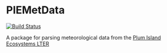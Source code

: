 # PIEMetData

[![Build Status](https://travis-ci.org/wkearn/PIEMetData.jl.svg?branch=master)](https://travis-ci.org/wkearn/PIEMetData.jl)

A package for parsing meteorological data from the [Plum Island Ecosystems LTER](http://www.pielter.org/Weather/default.htm)
